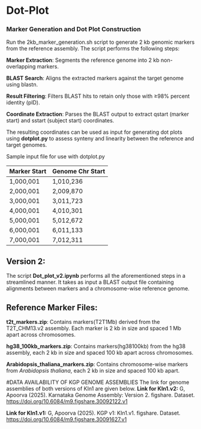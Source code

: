 # Dot-Plot
### Marker Generation and Dot Plot Construction

Run the 2kb_marker_generation.sh script to generate 2 kb genomic markers from the reference assembly. The script performs the following steps:

 **Marker Extraction**: Segments the reference genome into 2 kb non-overlapping markers.

  **BLAST Search**: Aligns the extracted markers against the target genome using blastn.

 **Result Filtering**: Filters BLAST hits to retain only those with ≥98% percent identity (pID).

  **Coordinate Extraction**: Parses the BLAST output to extract qstart (marker start) and sstart (subject start) coordinates.

The resulting coordinates can be used as input for generating dot plots using **dotplot.py** to assess synteny and linearity between the reference and target genomes.

Sample input file for use with dotplot.py
<small>

| Marker Start | Genome Chr Start |
|--------------|------------------|
| 1,000,001    | 1,010,236        |
| 2,000,001    | 2,009,870        |
| 3,000,001    | 3,011,723        |
| 4,000,001    | 4,010,301        |
| 5,000,001    | 5,012,672        |
| 6,000,001    | 6,011,133        |
| 7,000,001    | 7,012,311        |

</small>

	

## Version 2:

The script **Dot_plot_v2.ipynb** performs all the aforementioned steps in a streamlined manner. It takes as input a BLAST output file containing alignments between markers and a chromosome-wise reference genome.

## Reference Marker Files:

**t2t_markers.zip**: Contains markers(T2T1Mb) derived from the T2T_CHM13.v2 assembly. Each marker is 2 kb in size and spaced 1 Mb apart across chromosomes.

**hg38_100kb_markers.zip**: Contains markers(hg38100kb) from the hg38 assembly, each 2 kb in size and spaced 100 kb apart across chromosomes.

**Arabidopsis_thaliana_markers.zip**: Contains chromosome-wise markers from _Arabidopsis thaliana_, each 2 kb in size and spaced 100 kb apart.


#DATA AVAILABILITY OF KGP GENOME ASSEMBLIES
The link for genome assemblies of both versions of KIn1 are given below.
**Link for KIn1.v2:** G, Apoorva (2025). Karnataka Genome Assembly: Version 2. figshare. Dataset. https://doi.org/10.6084/m9.figshare.30092122.v1

**Link for KIn1.v1:** G, Apoorva (2025). KGP v1: KIn1.v1. figshare. Dataset. https://doi.org/10.6084/m9.figshare.30091627.v1
